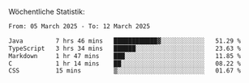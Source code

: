 
Wöchentliche Statistik:
<!--START_SECTION:waka-->

```txt
From: 05 March 2025 - To: 12 March 2025

Java         7 hrs 46 mins   ████████████▓░░░░░░░░░░░░   51.29 %
TypeScript   3 hrs 34 mins   ██████░░░░░░░░░░░░░░░░░░░   23.63 %
Markdown     1 hr 47 mins    ███░░░░░░░░░░░░░░░░░░░░░░   11.85 %
C            1 hr 14 mins    ██░░░░░░░░░░░░░░░░░░░░░░░   08.22 %
CSS          15 mins         ▒░░░░░░░░░░░░░░░░░░░░░░░░   01.67 %
```

<!--END_SECTION:waka-->
